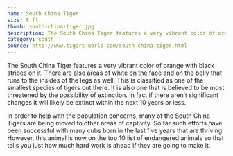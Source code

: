 ```yaml
---
name: South China Tiger
size: 8 ft
thumb: south-china-tiger.jpg
description: The South China Tiger features a very vibrant color of orange with black stripes on it.
category: south
source: http://www.tigers-world.com/south-china-tiger.html
---
```


The South China Tiger features a very vibrant color of orange with black stripes on it. There are also areas of white on the face and on the belly that runs to the insides of the legs as well. This is classified as one of the smallest species of tigers out there. It is also one that is believed to be most threatened by the possibility of extinction. In fact if there aren’t significant changes it will likely be extinct within the next 10 years or less.

In order to help with the population concerns, many of the South China Tigers are being moved to other areas of captivity. So far such efforts have been successful with many cubs born in the last five years that are thriving. However, this animal is now on the top 10 list of endangered animals so that tells you just how much hard work is ahead if they are going to make it.
